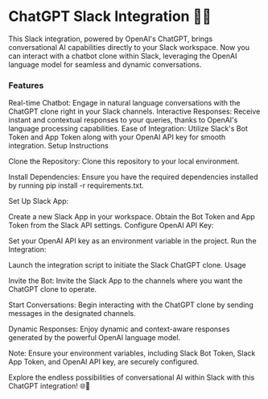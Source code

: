 # ChatGPT Slack Integration 🤖💬

This Slack integration, powered by OpenAI's ChatGPT, brings conversational AI capabilities directly to your Slack workspace. Now you can interact with a chatbot clone within Slack, leveraging the OpenAI language model for seamless and dynamic conversations.

### Features

Real-time Chatbot: Engage in natural language conversations with the ChatGPT clone right in your Slack channels.
Interactive Responses: Receive instant and contextual responses to your queries, thanks to OpenAI's language processing capabilities.
Ease of Integration: Utilize Slack's Bot Token and App Token along with your OpenAI API key for smooth integration.
Setup Instructions

Clone the Repository: Clone this repository to your local environment.

Install Dependencies: Ensure you have the required dependencies installed by running pip install -r requirements.txt.

Set Up Slack App:

Create a new Slack App in your workspace.
Obtain the Bot Token and App Token from the Slack API settings.
Configure OpenAI API Key:

Set your OpenAI API key as an environment variable in the project.
Run the Integration:

Launch the integration script to initiate the Slack ChatGPT clone.
Usage

Invite the Bot: Invite the Slack App to the channels where you want the ChatGPT clone to operate.

Start Conversations: Begin interacting with the ChatGPT clone by sending messages in the designated channels.

Dynamic Responses: Enjoy dynamic and context-aware responses generated by the powerful OpenAI language model.

Note: Ensure your environment variables, including Slack Bot Token, Slack App Token, and OpenAI API key, are securely configured.

Explore the endless possibilities of conversational AI within Slack with this ChatGPT integration! 🌐🚀
